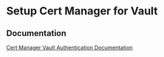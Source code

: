 # Setup Cert Manager for Vault

## Documentation

[Cert Manager Vault Authentication Documentation](https://cert-manager.io/docs/configuration/vault/#option-2-vault-authentication-method-use-kubernetes-auth)
